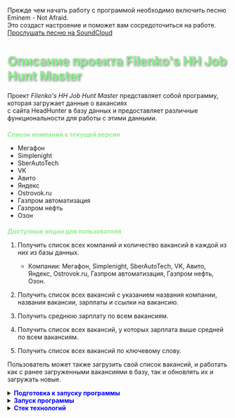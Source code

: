 Прежде чем начать работу с программой необходимо включить песню Eminem - Not Afraid. <br>
Это создаст настроение и поможет вам сосредоточиться на работе. <br>
[Прослушать песню на SoundCloud](https://soundcloud.com/meybee/eminem-not-afraid?si=724a231b51824eb39947dd42253370a4&utm_source=clipboard&utm_medium=text&utm_campaign=social_sharing)


<h1 style="color: lightgreen; text-shadow: 2px 2px 4px rgba(0, 0, 0, 0.5);">Описание проекта Filenko's HH Job Hunt Master</h1>



Проект <i>Filenko's HH Job Hunt Master</i> представляет собой программу, которая загружает данные о вакансиях <br>
с сайта HeadHunter в базу данных и предоставляет различные функциональности для работы с этими данными.


<h2 style="color: lightgreen; font-size: 1em;">Список компаний в текущей версии</h2>

- Мегафон
- Simplenight
- SberAutoTech
- VK
- Авито
- Яндекс
- Ostrovok.ru
- Газпром автоматизация
- Газпром нефть
- Озон

<h2 style="color: lightgreen; font-size: 1em;">Доступные опции для пользователя</h2>

1. Получить список всех компаний и количество вакансий в каждой из них из базы данных.
   - Компании: Мегафон, Simplenight, SberAutoTech, VK, Авито, Яндекс, Ostrovok.ru, Газпром автоматизация, Газпром нефть, Озон.
   
2. Получить список всех вакансий с указанием названия компании, названия вакансии, зарплаты и ссылки на вакансию.

3. Получить среднюю зарплату по всем вакансиям.

4. Получить список всех вакансий, у которых зарплата выше средней по всем вакансиям.

5. Получить список всех вакансий по ключевому слову.

Пользователь может также загрузить свой список вакансий, и работать как с ранее загруженными вакансиями в базу, так и обновлять их и загружать новые.



<details>
  <summary><b><span style="color:blue;">Подготовка к запуску программы</span></b></summary>
  
Сначала необходимо создать базу данных и таблицы в ней.<br>
Базу данных можно создать с помощью команды в программе, например, Dbeaver.

## <span style="color: lightblue;">Создание базы в DBeaver</span>
- Откройте DBeaver.
- Подключитесь к серверу СУБД, на котором хотите создать базу данных.
- Откройте SQL Editor для подключения.
- Вставьте команду создания базы данных 
  CREATE DATABASE имя_базы_данных;
- Выполните команду (Ctrl+Enter).
- После создание бызы данных необходимо внести данные для подключения к ней в файл sample_config.ini

## <span style="color: lightblue;">Создание таблиц</span>

Команды для создания таблиц находятся в файле db.sql.<br>
Скопируйте команды и выполните их в DBeaver.

## <span style="color: lightblue;">Загрузка данных о компаниях в базу данных</span>
```shell
python3 load_companies_to_db.py
```

Список компаний:<br>Мегафон, Simplenight, SberAutoTech, VK, Авито, Яндекс, Ostrovok.ru, Газпром автоматизация, 
Газпром нефть, Озон.<br>
Вы можете выбрать свои компании и внести их в файл companies.json. <br>Название компании и их id можно найти на сайте [hh.ru](https://hh.ru/).<br>
Компании должны быть внесены в формате:
```json
[
  {
    "name": "Название компании",
    "id": "id компании"
  },
  {
    "name": "Название компании",
    "id": "id компании"
  }
]

```
<br>
<span style="font-size: 0.8em; color: lightblue; font-style: italic;">Все подготовительные работы завершены.Теперь можно запустить программу.</span>

</details>


<details>
  <summary><b><span style="color:blue;">Запуск программы</span></b></summary>

```shell
python3 main.py
```
</details>

<details>
  <summary><b><span style="color:blue;">Стек технологий</span></b></summary>


Для проекта <i>Filenko's HH Job Hunt Master</i> использовались следующие зависимости:

- Python версии 3.11
- Библиотека requests версии 2.32.2 для работы с HTTP-запросами
- Библиотека psycopg2-binary версии 2.9.9 для взаимодействия с базой данных PostgreSQL

Эти зависимости указаны в файле pyproject.toml и управляются с помощью инструмента Poetry.

</details>
